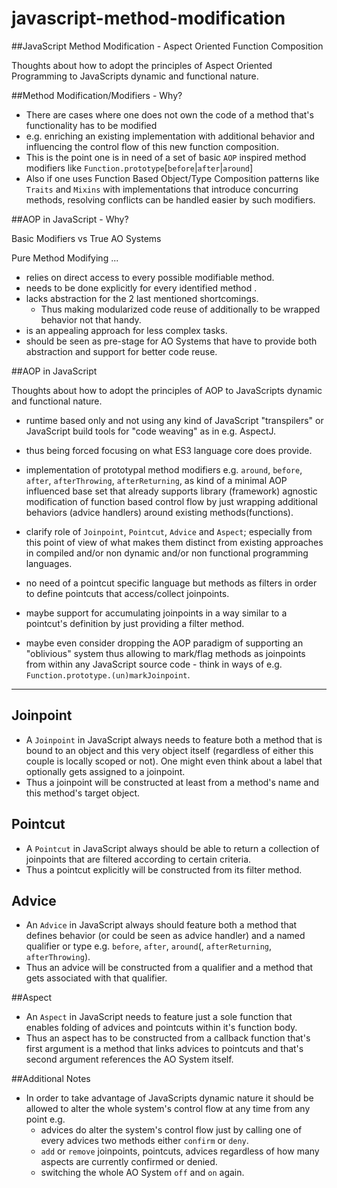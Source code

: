 javascript-method-modification
==============================


##JavaScript Method Modification - Aspect Oriented Function Composition


Thoughts about how to adopt the principles of Aspect Oriented Programming to JavaScripts dynamic and functional nature.


##Method Modification/Modifiers - Why?

* There are cases where one does not own the code of a method that's functionality has to be modified
* e.g. enriching an existing implementation with additional behavior and influencing the control flow of this new function composition.
* This is the point one is in need of a set of basic `AOP` inspired method modifiers like `Function.prototype`[`before`|`after`|`around`]
* Also if one uses Function Based Object/Type Composition patterns like `Traits` and `Mixins` with implementations that introduce concurring methods, resolving conflicts can be handled easier by such modifiers.


##AOP in JavaScript - Why?

Basic Modifiers vs True AO Systems

Pure Method Modifying ...
* relies on direct access to every possible modifiable method.
* needs to be done explicitly for every identified method .
* lacks abstraction for the 2 last mentioned shortcomings.
  - Thus making modularized code reuse of additionally to be wrapped behavior not that handy.
* is an appealing approach for less complex tasks.
* should be seen as pre-stage for AO Systems that have to provide both abstraction and support for better code reuse.


##AOP in JavaScript

Thoughts about how to adopt the principles of AOP to JavaScripts dynamic and functional nature.

- runtime based only and not using any kind of JavaScript "transpilers" or JavaScript build tools for "code weaving" as in e.g. AspectJ.
- thus being forced focusing on what ES3 language core does provide.
- implementation of prototypal method modifiers e.g. `around`, `before`, `after`, `afterThrowing`, `afterReturning`, as kind of a minimal AOP influenced base set that already supports library (framework) agnostic modification of function based control flow by just wrapping additional behaviors (advice handlers) around existing methods(functions).
- clarify role of `Joinpoint`, `Pointcut`, `Advice` and `Aspect`; especially from this point of view of what makes them distinct from existing approaches in compiled and/or non dynamic and/or non functional programming languages.

- no need of a pointcut specific language but methods as filters in order to define pointcuts that access/collect joinpoints.
- maybe support for accumulating joinpoints in a way similar to a pointcut's definition by just providing a filter method.
- maybe even consider dropping the AOP paradigm of supporting an "oblivious" system thus allowing to mark/flag methods as joinpoints from within any JavaScript source code - think in ways of e.g. `Function.prototype.(un)markJoinpoint`.

***

## Joinpoint
* A `Joinpoint` in JavaScript always needs to feature both a method that is bound to an object and this very object itself (regardless of either this couple is locally scoped or not). One might even think about a label that optionally gets assigned to a joinpoint.
* Thus a joinpoint will be constructed at least from a method's name and this method's target object.

## Pointcut
* A `Pointcut` in JavaScript always should be able to return a collection of joinpoints that are filtered according to certain criteria.
* Thus a pointcut explicitly will be constructed from its filter method.

## Advice
* An `Advice` in JavaScript always should feature both a method that defines behavior (or could be seen as advice handler) and a named qualifier or type e.g. `before`, `after`, `around`(, `afterReturning`, `afterThrowing`).
* Thus an advice will be constructed from a qualifier and a method that gets associated with that qualifier.

##Aspect
* An `Aspect` in JavaScript needs to feature just a sole function that enables folding of advices and pointcuts within it's function body.
* Thus an aspect has to be constructed from a callback function that's first argument is a method that links advices to pointcuts and that's second argument references the AO System itself.

##Additional Notes
* In order to take advantage of JavaScripts dynamic nature it should be allowed to alter the whole system's control flow at any time from any point e.g.
  - advices do alter the system's control flow just by calling one of every advices two methods either `confirm` or `deny`.
  - `add` or `remove` joinpoints, pointcuts, advices regardless of how many aspects are currently confirmed or denied.
  - switching the whole AO System `off` and `on` again.
